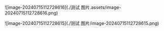 ![image-20240715112728616](./测试 图片.assets/image-20240715112728616.png)



![image-20240715112728615](./测试 图片/image-20240715112728615.png)





